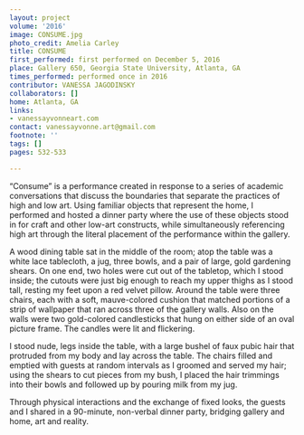 ```yaml
---
layout: project
volume: '2016'
image: CONSUME.jpg
photo_credit: Amelia Carley
title: CONSUME
first_performed: first performed on December 5, 2016
place: Gallery 650, Georgia State University, Atlanta, GA
times_performed: performed once in 2016
contributor: VANESSA JAGODINSKY
collaborators: []
home: Atlanta, GA
links:
- vanessayvonneart.com
contact: vanessayvonne.art@gmail.com
footnote: ''
tags: []
pages: 532-533

---
```


“Consume” is a performance created in response to a series of academic conversations that discuss the boundaries that separate the practices of high and low art. Using familiar objects that represent the home, I performed and hosted a dinner party where the use of these objects stood in for craft and other low-art constructs, while simultaneously referencing high art through the literal placement of the performance within the gallery.

A wood dining table sat in the middle of the room; atop the table was a white lace tablecloth, a jug, three bowls, and a pair of large, gold gardening shears. On one end, two holes were cut out of the tabletop, which I stood inside; the cutouts were just big enough to reach my upper thighs as I stood tall, resting my feet upon a red velvet pillow. Around the table were three chairs, each with a soft, mauve-colored cushion that matched portions of a strip of wallpaper that ran across three of the gallery walls. Also on the walls were two gold-colored candlesticks that hung on either side of an oval picture frame. The candles were lit and flickering.

I stood nude, legs inside the table, with a large bushel of faux pubic hair that protruded from my body and lay across the table. The chairs filled and emptied with guests at random intervals as I groomed and served my hair; using the shears to cut pieces from my bush, I placed the hair trimmings into their bowls and followed up by pouring milk from my jug.

Through physical interactions and the exchange of fixed looks, the guests and I shared in a 90-minute, non-verbal dinner party, bridging gallery and home, art and reality.
